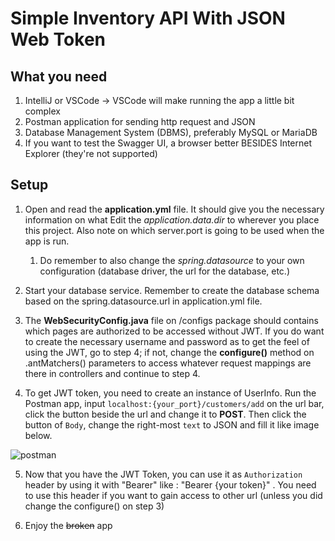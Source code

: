 # Simple Inventory API With JSON Web Token

## What you need
1. IntelliJ or VSCode -> VSCode will make running the app a little bit complex
2. Postman application for sending http request and JSON
3. Database Management System (DBMS), preferably MySQL or MariaDB
4. If you want to test the Swagger UI, a browser better BESIDES Internet Explorer (they're not supported)

## Setup
1. Open and read the **application.yml** file. It should give you the necessary information on what  Edit the _application.data.dir_ to wherever you place this project. Also note on which server.port is going to be used when the app is run.
	1. Do remember to also change the _spring.datasource_ to your own configuration (database driver, the url for the database, etc.)

2. Start your database service. Remember to create the database schema based on the spring.datasource.url in application.yml file.

3. The **WebSecurityConfig.java** file on /configs package should contains which pages are authorized to be accessed without JWT. If you do want to create the necessary username and password as to get the feel of using the JWT, go to step 4; if not, change the **configure()** method on .antMatchers() parameters to access whatever request mappings are there in controllers and continue to step 4.

4. To get JWT token, you need to create an instance of UserInfo. Run the Postman app, input `localhost:{your_port}/customers/add` on the url bar, click the button beside the url and change it to **POST**. Then click the button of `Body`, change the right-most `text` to JSON and fill it like image below. 

![postman](/home/dio/Documents/inventory/inventory-api/postman.png)

5. Now that you have the JWT Token, you can use it as `Authorization` header by using it with "Bearer" like : "Bearer {your token}" . You need to use this header if you want to gain access to other url (unless you did change the configure() on step 3)

6. Enjoy the ~~broken~~ app